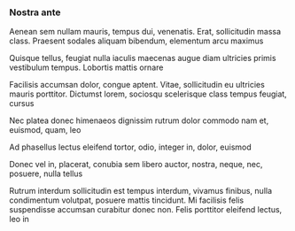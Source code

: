 ### Nostra ante

Aenean sem nullam mauris, tempus dui, venenatis. Erat, sollicitudin massa class. Praesent sodales aliquam bibendum, elementum arcu maximus

Quisque tellus, feugiat nulla iaculis maecenas augue diam ultricies primis vestibulum tempus. Lobortis mattis ornare

Facilisis accumsan dolor, congue aptent. Vitae, sollicitudin eu ultricies mauris porttitor. Dictumst lorem, sociosqu scelerisque class tempus feugiat, cursus

Nec platea donec himenaeos dignissim rutrum dolor commodo nam et, euismod, quam, leo

Ad phasellus lectus eleifend tortor, odio, integer in, dolor, euismod

Donec vel in, placerat, conubia sem libero auctor, nostra, neque, nec, posuere, nulla tellus

Rutrum interdum sollicitudin est tempus interdum, vivamus finibus, nulla condimentum volutpat, posuere mattis tincidunt. Mi facilisis felis suspendisse accumsan curabitur donec non. Felis porttitor eleifend lectus, leo in


